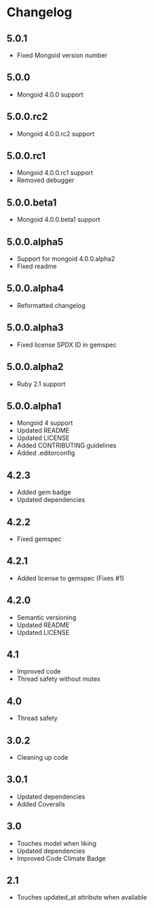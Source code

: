 # Changelog

## 5.0.1

* Fixed Mongoid version number

## 5.0.0

* Mongoid 4.0.0 support

## 5.0.0.rc2

* Mongoid 4.0.0.rc2 support

## 5.0.0.rc1

* Mongoid 4.0.0.rc1 support
* Removed debugger

## 5.0.0.beta1

* Mongoid 4.0.0.beta1 support

## 5.0.0.alpha5

* Support for mongoid 4.0.0.alpha2
* Fixed readme

## 5.0.0.alpha4

* Reformatted changelog

## 5.0.0.alpha3

* Fixed license SPDX ID in gemspec

## 5.0.0.alpha2

* Ruby 2.1 support

## 5.0.0.alpha1

* Mongoid 4 support
* Updated README
* Updated LICENSE
* Added CONTRIBUTING guidelines
* Added .editorconfig

## 4.2.3

* Added gem badge
* Updated dependencies

## 4.2.2

* Fixed gemspec

## 4.2.1

* Added license to gemspec (Fixes #1)

## 4.2.0

* Semantic versioning
* Updated README
* Updated LICENSE

## 4.1

* Improved code
* Thread safety without mutex

## 4.0

* Thread safety

## 3.0.2

* Cleaning up code

## 3.0.1

* Updated dependencies
* Added Coveralls

## 3.0

* Touches model when liking
* Updated dependencies
* Improved Code Climate Badge

## 2.1

* Touches updated_at attribute when available
